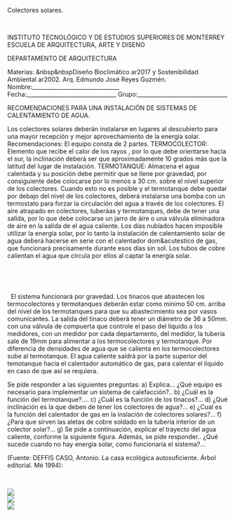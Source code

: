 

Colectores solares.




 


INSTITUTO TECNOLÓGICO Y DE ESTUDIOS SUPERIORES DE MONTERREY 
ESCUELA DE ARQUITECTURA, ARTE Y DISENO 

DEPARTAMENTO DE ARQUITECTURA


 Materias: &nbsp&nbspDiseño Bioclimático ar2017 y Sostenibilidad Ambiental ar2002. 
Arq. Edmundo José Reyes Guzmén. 
Nombre:_______________________________ 
Fecha:________________________________ 
Grupo:________________________________ 


RECOMENDACIONES PARA UNA INSTALACIÓN DE SISTEMAS DE CALENTAMIENTO DE AGUA. 

 Los colectores solares deberán instalarse en lugares al descubierto para una mayor recepción y mejor aprovechamiento de la energía solar. 
Recomendaciones: 
 El equipo consta de 2 partes. 
TERMOCOLECTOR: Elemento que recibe el calor de los rayos , por lo que debe orientarse hacia el sur, la inclinación deberá ser que aproximadamente 10 grados más que la latitud del lugar de instalación. 
TERMOTANQUE: Almacena el agua calentada y su posición debe permitir que se llene por gravedad, por consiguiente debe colocarse por lo menos a 30 cm. sobre el nivel superior de los colectores.
 Cuando esto no es posible y el termotanque debe quedar por debajo del nivel de los colectores, deberá instalarse una bomba con un termostato para forzar la circulación del agua a través de los colectores. 
El aire atrapado en colectores, tuberáas y termotanques, debe de tener una salida, por lo que debe colocarse un jarro de áire o una válvula eliminadora de aire en la salida de el agua caliente. 
 Los días nublados hacen imposible utilizar la energía solar, por lo tanto la instalación de calentamiento solar de agua deberá hacerse en serie con el calentador dom&acutestico de gas, que funcionará precisamente durante esos días sin sol.
Los tubos de cobre calientan el agua que circula por ellos al captar la energía solar. 


 
 

 
  

 
 El sistema funcionará por gravedad. Los tinacos que abastecen los termocolectores y termotanques deberán estar como mínimo 50 cm. arriba del nivel de los termotanques para que su abastecimiento sea por vasos comunicantes. 
La salida del tinaco deberá tener un diámetro de 36 a 50mm. con una válvula de compuerta que controle el paso del líquido a los medidores, con un medidor por cada departamento, del medidor, la tubería sale de 19mm para alimentar a los termocolectores y termotanque. 
Por diferencia de densidades de agua que se calienta en los termocolectores sube al termotanque. 
El agua caliente saldrá por la parte superior del temotanque hacia el calentador automático de gas, para calentar el líquido en caso de que así se requiera. 
 

Se pide responder a las siguientes preguntas: 
a) Explica... ¿Qué equipo es necesario para implementar un sistema de calefacción?..
b) ¿Cuál es la función del termotanque?....
c) ¿Cuál es la función de los tinacos?...
d) ¿Qué inclinación es la que deben de tener los colectores de agua?...
e) ¿Cual es la función del calentador de gas en la inslación de colectores solares?...
f) ¿Para que sirven las aletas de cobre soldado en la tubería interior de un colector solar?...
g) Se pide a continuación, explicar el trayecto del agua caliente, conforme la siguiente figura. Además, se pide responder.. ¿Qué sucede cuando no hay energía solar, como funcionaría el sistema?...

 
(Fuente: DEFFIS CASO, Antonio. La casa ecológica autosuficiente. Árbol editorial. Mé 1994):



 





<div class="mdl-grid">
<div class="mdl-cell mdl-cell--6-col mdl-typography--text-center">
<img src='./content/4/M4.52/DEEFIS_CASO_001.bmp.jpg'>
</div>
<div class="mdl-cell mdl-cell--6-col mdl-typography--text-center">
<img src='./content/4/M4.52/DEEFIS_CASO_002.bmp.jpg'>
</div>
<div class="mdl-cell mdl-cell--6-col mdl-typography--text-center">
<img src='./content/4/M4.52/Agua.caliente.jpg'>
</div>
</div>